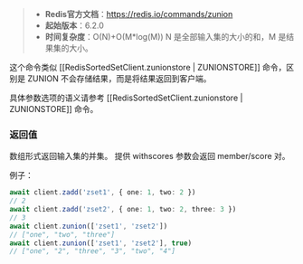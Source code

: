 > - **Redis官方文档**：https://redis.io/commands/zunion
> - **起始版本**：6.2.0
> - **时间复杂度**：O(N)+O(M*log(M)) N 是全部输入集的大小的和，M 是结果集的大小。

这个命令类似 [[RedisSortedSetClient.zunionstore | ZUNIONSTORE]] 命令，区别是 ZUNION 不会存储结果，而是将结果返回到客户端。

具体参数选项的语义请参考 [[RedisSortedSetClient.zunionstore | ZUNIONSTORE]] 命令。

### 返回值

数组形式返回输入集的并集。
提供 withscores 参数会返回 member/score 对。

例子：

```typescript
await client.zadd('zset1', { one: 1, two: 2 })
// 2
await client.zadd('zset2', { one: 1, two: 2, three: 3 })
// 3
await client.zunion(['zset1', 'zset2'])
// ["one", "two", "three"]
await client.zunion(['zset1', 'zset2'], true)
// ["one", "2", "three", "3", "two", "4"]
```

